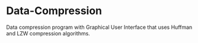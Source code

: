 # Data-Compression
Data compression program with Graphical User Interface that uses Huffman and LZW compression algorithms.
